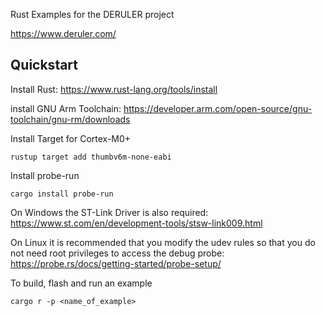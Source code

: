 Rust Examples for the DERULER project

https://www.deruler.com/

## Quickstart
Install Rust:
https://www.rust-lang.org/tools/install

install GNU Arm Toolchain:
https://developer.arm.com/open-source/gnu-toolchain/gnu-rm/downloads

Install Target for Cortex-M0+
```shell
rustup target add thumbv6m-none-eabi
```
Install probe-run
```shell
cargo install probe-run
```

On Windows the ST-Link Driver is also required:
https://www.st.com/en/development-tools/stsw-link009.html

On Linux it is recommended that you modify the udev rules so that you do not need root privileges to access the debug probe:
https://probe.rs/docs/getting-started/probe-setup/ 

To build, flash and run an example
```shell
cargo r -p <name_of_example>
```
